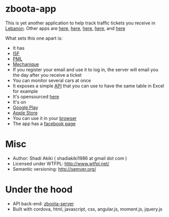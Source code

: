 # zboota-app
This is yet another application to help track traffic tickets you receive in [Lebanon](http://en.wikipedia.org/wiki/Lebanon).
Other apps are [here](https://play.google.com/store/apps/details?id=air.speedTicketLebanon),
[here](http://www.appszoom.com/android_applications/tools/lebanese-traffic-ticket_inbfc.html),
[here](https://play.google.com/store/apps/details?id=com.stround.lebanoncarfines),
[here](https://play.google.com/store/apps/details?id=com.tesladroid.lebanontickets),
and [here](https://play.google.com/store/apps/details?id=com.omr.zbt)

What sets this one apart is:
* It has
 * [ISF](http://www.isf.gov.lb/en/speedtickets)
 * [PML](http://www.parkmeterlebanon.com/statment_of_account.aspx)
 * [Mechanique](http://www.dawlati.gov.lb/en/mecanique)
* If you register your email and use it to log in, the server will email you the day after you receive a ticket
* You can monitor several cars at once
* It exposes a simple [API](http://genesis.akikieng.com/zboota-server/api/) that you can use to have the same table in Excel for example
* It's opensourced [here](https://github.com/shadiakiki1986/zboota-app)
* It's on
 * [Google Play](https://play.google.com/store/apps/details?id=com.akikieng.genesis.zbootaapp)
 * [Apple Store](https://itunes.apple.com/WebObjects/MZStore.woa/wa/viewSoftware?id=974745846&mt=8)
* You can use it in your [browser](http://genesis.akikieng.com/zboota-server/client)
* The app has a [facebook page](http://www.facebook.com/yaza4) 

# Misc
* Author: Shadi Akiki ( shadiakiki1986 at gmail dot com )
* Licensed under WTFPL: http://www.wtfpl.net/
* Semantic versioning: http://semver.org/

# Under the hood
* API back-end: [zboota-server](https://github.com/shadiakiki1986/zboota-server)
* Built with cordova, html, javascript, css, angular.js, moment.js, jquery.js


